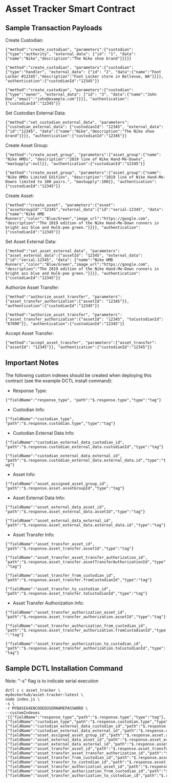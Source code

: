 # Asset Tracker Smart Contract

## Sample Transaction Payloads

Create Custodian:

```{"method":"create_custodian", "parameters":{"custodian":{"type":"authority", "external_data": {"id": "1", "data":{"name":"Nike","description":"The Nike shoe brand"}}}}}```

```{"method":"create_custodian", "parameters":{"custodian":{"type":"handler", "external_data": {"id": "2", "data":{"name":"Foot Locker #12345","description":"Foot Locker store in Bellevue, WA"}}}}, "authentication":{"custodianId":"12345"}}```

```{"method":"create_custodian", "parameters":{"custodian":{"type":"owner", "external_data": {"id": "3", "data":{"name":"John Doe","email":"john@example.com"}}}}, "authentication":{"custodianId":"12345"}}```

Set Custodian External Data:

```{"method":"set_custodian_external_data", "parameters":{"custodian_external_data": {"custodianId": "12345", "external_data": {"id":"12345", "data":{"name":"Nike","description":"The Nike shoe brand"}}}}, "authentication":{"custodianId":"12345"}}```

Create Asset Group:

```{"method":"create_asset_group", "parameters":{"asset_group":{"name": "Nike HMDs", "description":"2019 line of Nike Hand-Me-Downs", "maxSupply":null}}, "authentication":{"custodianId":"12345"}}```

```{"method":"create_asset_group", "parameters":{"asset_group":{"name": "Nike HMDs Limited Edition", "description":"2019 line of Nike Hand-Me-Downs limited to 100 pairs.", "maxSupply":100}}, "authentication":{"custodianId":"12345"}}```

Create Asset:

```{"method":"create_asset", "parameters":{"asset":{"assetGroupId":"12345","external_data":{"id":"serial-12345", "data": {"name":"Nike HMD Runners","color":"Blue/Green","image_url":"https://google.com", "description":"The 2019 edition of the Nike Hand-Me-Down runners in bright ass blue and Hulk-pee green."}}}}, "authentication":{"custodianId":"12345"}}```

Set Asset External Data:

```{"method":"set_asset_external_data", "parameters":{"asset_external_data":{"assetId": "12345", "external_data": {"id":"serial-12345", "data": {"name":"Nike HMD Runners","color":"Blue/Green","image_url":"https://google.com", "description":"The 2019 edition of the Nike Hand-Me-Down runners in bright ass blue and Hulk-pee green."}}}}, "authentication":{"custodianId":"12345"}}```

Authorize Asset Transfer:

```{"method":"authorize_asset_transfer", "parameters":{"asset_transfer_authorization":{"assetId": "12345"}}, "authentication":{"custodianId":"12345"}}```

```{"method":"authorize_asset_transfer", "parameters":{"asset_transfer_authorization":{"assetId": "12345", "toCustodianId": "67890"}}, "authentication":{"custodianId":"12345"}}```

Accept Asset Transfer:

```{"method":"accept_asset_transfer", "parameters":{"asset_transfer":{"assetId": "12345"}}, "authentication":{"custodianId":"12345"}}```



## Important Notes

The following custom indexes should be created when deploying this contract (see the example DCTL install command):

- Response Type:

```{"fieldName":"response_type", "path":"$.response.type","type":"tag"}```

- Custodian Info: 

```{"fieldName":"custodian_type", "path":"$.response.custodian.type","type":"tag"}```

- Custodian External Data Info:

```{"fieldName":"custodian_external_data_custodian_id", "path":"$.response.custodian_external_data.custodianId","type":"tag"}```

```{"fieldName":"custodian_external_data_external_id", "path":"$.response.custodian_external_data.external_data.id","type":"tag"}```

- Asset Info:

```{"fieldName":"asset_assigned_asset_group_id", "path":"$.response.asset.assetGroupId","type":"tag"}```

- Asset External Data Info:

```{"fieldName":"asset_external_data_asset_id", "path":"$.response.asset_external_data.assetId","type":"tag"}```

```{"fieldName":"asset_external_data_external_id", "path":"$.response.asset_external_data.external_data.id","type":"tag"}```

- Asset Transfer Info:

```{"fieldName":"asset_transfer_asset_id", "path":"$.response.asset_transfer.assetId","type":"tag"}```

```{"fieldName":"asset_transfer_asset_transfer_authorization_id", "path":"$.response.asset_transfer.assetTransferAuthorizationId","type":"tag"}```

```{"fieldName":"asset_transfer_from_custodian_id", "path":"$.response.asset_transfer.fromCustodianId","type":"tag"}```

```{"fieldName":"asset_transfer_to_custodian_id", "path":"$.response.asset_transfer.toCustodianId","type":"tag"}```

- Asset Transfer Authorization Info:

```{"fieldName":"asset_transfer_authorization_asset_id", "path":"$.response.asset_transfer_authorization.assetId","type":"tag"}```

```{"fieldName":"asset_transfer_authorization_from_custodian_id", "path":"$.response.asset_transfer_authorization.fromCustodianId","type":"tag"}```

```{"fieldName":"asset_transfer_authorization_to_custodian_id", "path":"$.response.asset_transfer_authorization.toCustodianId","type":"tag"}```


## Sample DCTL Installation Command

Note: "-s" flag is to indicate serial execution

```
dctl c c asset_tracker \
mydockerhub/asset-tracker:latest \
node index.js \
-s \
-r MYBASE64ENCODEDUSERNAMEPASSWORD \
--customIndexes '[{"fieldName":"response_type","path":"$.response.type","type":"tag"},{"fieldName":"custodian_type","path":"$.response.custodian.type","type":"tag"},{"fieldName":"custodian_external_data_custodian_id","path":"$.response.custodian_external_data.custodianId","type":"tag"},{"fieldName":"custodian_external_data_external_id","path":"$.response.custodian_external_data.external_data.id","type":"tag"},{"fieldName":"asset_assigned_asset_group_id","path":"$.response.asset.assetGroupId","type":"tag"},{"fieldName":"asset_external_data_asset_id","path":"$.response.asset_external_data.assetId","type":"tag"},{"fieldName":"asset_external_data_external_id","path":"$.response.asset_external_data.external_data.id","type":"tag"},{"fieldName":"asset_transfer_asset_id","path":"$.response.asset_transfer.assetId","type":"tag"},{"fieldName":"asset_transfer_asset_transfer_authorization_id","path":"$.response.asset_transfer.assetTransferAuthorizationId","type":"tag"},{"fieldName":"asset_transfer_from_custodian_id","path":"$.response.asset_transfer.fromCustodianId","type":"tag"},{"fieldName":"asset_transfer_to_custodian_id","path":"$.response.asset_transfer.toCustodianId","type":"tag"},{"fieldName":"asset_transfer_authorization_asset_id","path":"$.response.asset_transfer_authorization.assetId","type":"tag"},{"fieldName":"asset_transfer_authorization_from_custodian_id","path":"$.response.asset_transfer_authorization.fromCustodianId","type":"tag"},{"fieldName":"asset_transfer_authorization_to_custodian_id","path":"$.response.asset_transfer_authorization.toCustodianId","type":"tag"}]'
```
